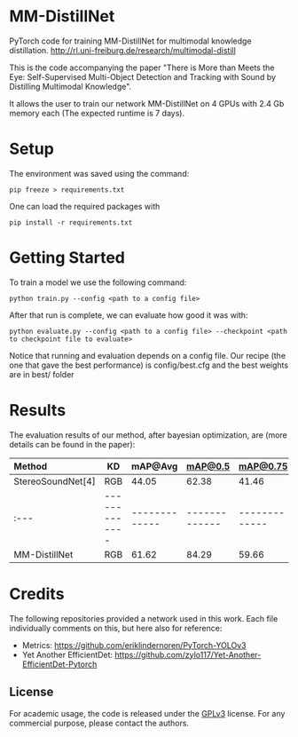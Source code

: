 # MM-DistillNet
PyTorch code for training MM-DistillNet for multimodal knowledge distillation. http://rl.uni-freiburg.de/research/multimodal-distill

This is the code accompanying the paper "There is More than Meets the Eye: Self-Supervised Multi-Object Detection and Tracking with Sound by Distilling Multimodal Knowledge". 

It allows the user to train our network MM-DistillNet on 4 GPUs with 2.4 Gb memory each (The expected runtime is 7 days).


# Setup
The environment was saved using the command:
```
pip freeze > requirements.txt
```
One can load the required packages with
```
pip install -r requirements.txt
```

# Getting Started
To train a model we use the following command:
```
python train.py --config <path to a config file>
```
After that run is complete, we can evaluate how good it was with:
```
python evaluate.py --config <path to a config file> --checkpoint <path to checkpoint file to evaluate>
```
Notice that running and evaluation depends on a config file. Our recipe (the one that gave the best performance) is config/best.cfg and the best weights are in best/ folder

# Results
The evaluation results of our method, after bayesian optimization, are (more details can be found in the paper):

| Method  | KD | mAP@Avg | mAP@0.5 | mAP@0.75 | CDx | CDy |
  | :--- | ------------- |------------- | ------------- | ------------- | ------------- | ------------- |
  |StereoSoundNet[4] | RGB | 44.05 | 62.38 | 41.46 | 3.00 | 2.24 |
  | :--- | ------------- |------------- | ------------- | ------------- | ------------- | ------------- |
  |MM-DistillNet | RGB | 61.62 | 84.29 | 59.66 | 1.27 | 0.69 |


# Credits
The following repositories provided a network used in this work. Each file individually comments on this, but here also for reference:
- Metrics: https://github.com/eriklindernoren/PyTorch-YOLOv3
- Yet Another EfficientDet: https://github.com/zylo117/Yet-Another-EfficientDet-Pytorch

## License
For academic usage, the code is released under the [GPLv3](https://www.gnu.org/licenses/gpl-3.0.en.html) license. For any commercial purpose, please contact the authors.
